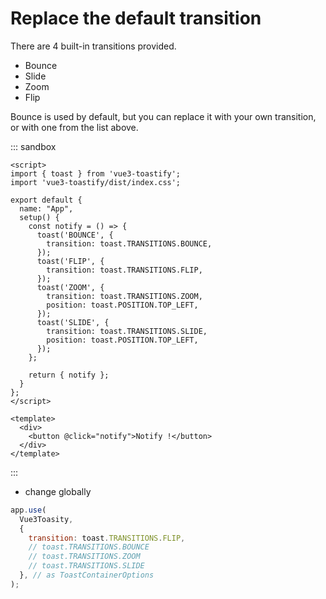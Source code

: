 # Replace the default transition

There are 4 built-in transitions provided.

- Bounce
- Slide
- Zoom
- Flip

Bounce is used by default, but you can replace it with your own transition, or with one from the list above.


::: sandbox
```vue App.vue
<script>
import { toast } from 'vue3-toastify';
import 'vue3-toastify/dist/index.css';

export default {
  name: "App",
  setup() {
    const notify = () => {
      toast('BOUNCE', {
        transition: toast.TRANSITIONS.BOUNCE,
      });
      toast('FLIP', {
        transition: toast.TRANSITIONS.FLIP,
      });
      toast('ZOOM', {
        transition: toast.TRANSITIONS.ZOOM,
        position: toast.POSITION.TOP_LEFT,
      });
      toast('SLIDE', {
        transition: toast.TRANSITIONS.SLIDE,
        position: toast.POSITION.TOP_LEFT,
      });
    };

    return { notify };
  }
};
</script>

<template>
  <div>
    <button @click="notify">Notify !</button>
  </div>
</template>
```
:::

- change globally

```js
app.use(
  Vue3Toasity,
  {
    transition: toast.TRANSITIONS.FLIP,
    // toast.TRANSITIONS.BOUNCE
    // toast.TRANSITIONS.ZOOM
    // toast.TRANSITIONS.SLIDE
  }, // as ToastContainerOptions
);
```
